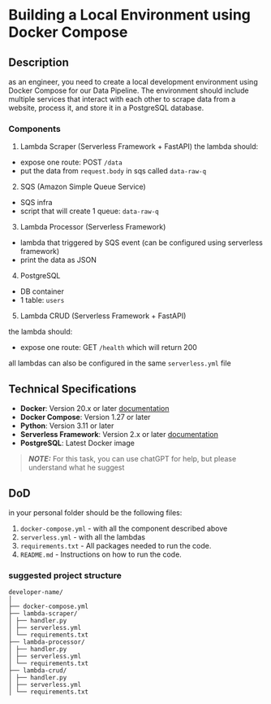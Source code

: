 # Building a Local Environment using Docker Compose

## Description

as an engineer, you need to create a local development environment using Docker Compose for our Data Pipeline. The environment should include multiple services that interact with each other to scrape data from a website, process it, and store it in a PostgreSQL database.

### Components

1. Lambda Scraper (Serverless Framework + FastAPI)
the lambda should:

  - expose one route: POST `/data`
  - put the data from `request.body` in sqs called `data-raw-q`

2. SQS (Amazon Simple Queue Service)

- SQS infra
- script that will create 1 queue: `data-raw-q`

3. Lambda Processor (Serverless Framework)

- lambda that triggered by SQS event (can be configured using serverless framework)
- print the data as JSON

4. PostgreSQL

- DB container
- 1 table: `users`

5. Lambda CRUD (Serverless Framework + FastAPI)

the lambda should:

- expose one route: GET `/health` which will return 200

all lambdas can also be configured in the same `serverless.yml` file


## Technical Specifications

- **Docker**: Version 20.x or later [documentation](https://www.docker.com/)
- **Docker Compose**: Version 1.27 or later 
- **Python**: Version 3.11 or later
- **Serverless Framework**: Version 2.x or later [documentation](https://www.serverless.com/framework/docs/getting-started)
- **PostgreSQL**: Latest Docker image

> **_NOTE:_**  For this task, you can use chatGPT for help, but please understand what he suggest

## DoD

in your personal folder should be the following files:

1. `docker-compose.yml` - with all the component described above
2. `serverless.yml`  - with all the lambdas
3. `requirements.txt` - All packages needed to run the code.
4. `README.md` - Instructions on how to run the code.

### suggested project structure

```
developer-name/
│
├── docker-compose.yml
├── lambda-scraper/
│ ├── handler.py
│ ├── serverless.yml
│ └── requirements.txt
├── lambda-processor/
│ ├── handler.py
│ ├── serverless.yml
│ └── requirements.txt
├── lambda-crud/
│ ├── handler.py
│ ├── serverless.yml
│ └── requirements.txt
```
